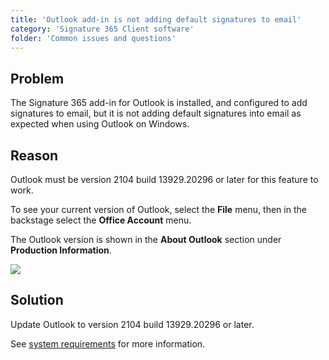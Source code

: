 ```yaml
---
title: 'Outlook add-in is not adding default signatures to email'
category: 'Signature 365 Client software'
folder: 'Common issues and questions'
---
```


## Problem

The Signature 365 add-in for Outlook is installed, and configured to add signatures to email, but it is not adding default signatures into email as expected when using Outlook on Windows.

## Reason

Outlook must be version 2104 build 13929.20296 or later for this feature to work.

To see your current version of Outlook, select the **File** menu, then in the backstage select the **Office Account** menu.

The Outlook version is shown in the **About Outlook** section under **Production Information**.

![](https://s3.amazonaws.com/cdn.freshdesk.com/data/helpdesk/attachments/production/1111498280/original/bIlqbbGoRsgbQb856_jH__FmRb2lF-ONOg.png?1637348294)

## Solution

Update Outlook to version 2104 build 13929.20296 or later.

See [system requirements](https://support.signature365.com/en/support/solutions/articles/1000303117) for more information.